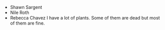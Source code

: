 * Shawn Sargent
* Nile Roth
* Rebecca Chavez
   I have a lot of plants. Some of them are dead but most of them are fine.
